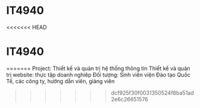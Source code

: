 # IT4940
<<<<<<< HEAD
# IT4940
=======
Project: Thiết kế và quản trị hệ thống thông tin
Thiết kế và quản trị website: thực tập doanh nghiêp
Đối tượng: Sinh viên viện Đào tạo Quốc Tế, các công ty, hướng dẫn viên, giảng viên
>>>>>>> dcf925f30f0031350524f8ba51ad2e6c26651576
